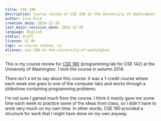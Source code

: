 ```yaml
---
title: CSE 190
description: Course review of CSE 190 at the University of Washington
author: Issa Rice
creation_date: 2014-12-20
last_major_revision_date: 2014-12-20
language: English
status: draft
license: CC BY
tags: uw course review, cs
aliases: cse-190-at-the-university-of-washington
---
```


This is my course review for [CSE 190](http://courses.cs.washington.edu/courses/cse142/14au/labs.shtml) (programming lab for CSE 142) at the University of Washington.
I took the course in autumn 2014.

There isn't a lot to say about this course: it was a 1-credit course where each week one goes to one of the computer labs and works through a slideshow containing programming problems.

I'm not sure I gained much from the course.
I think it mainly gave me some time each week to practice some of the ideas from class, so I didn't have to work very much on my own time.
In other words, CSE 190 provided a structure for work that I might have done on my own anyway.

